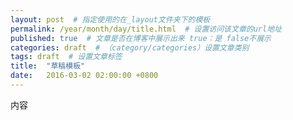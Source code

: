 ```yaml
---
layout: post  # 指定使用的在_layout文件夹下的模板
permalink: /year/month/day/title.html  # 设置访问该文章的url地址
published: true  # 文章是否在博客中展示出来 true：是 false不展示
categories: draft  # （category/categories）设置文章类别
tags: draft  # 设置文章标签
title:  "草稿模板"
date:   2016-03-02 02:00:00 +0800
---
```


内容
